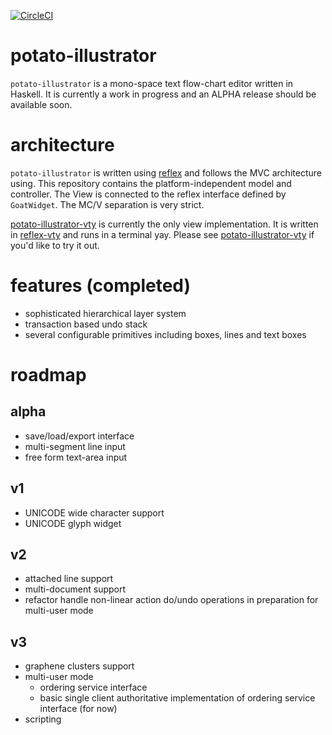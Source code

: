 [![CircleCI](https://circleci.com/gh/pdlla/potato-flow.svg?style=svg)](https://circleci.com/gh/pdlla/potato-flow)

# potato-illustrator
`potato-illustrator` is a mono-space text flow-chart editor written in Haskell. It is currently a work in progress and an ALPHA release should be available soon.

# architecture
`potato-illustrator` is written using [reflex](https://github.com/reflex-frp/reflex) and follows the MVC architecture using. This repository contains the platform-independent model and controller.
The View is connected to the reflex interface defined by `GoatWidget`. The MC/V separation is very strict.

[potato-illustrator-vty](https://github.com/pdlla/potato-illustrator-vty) is currently the only view implementation. It is written in [reflex-vty](https://github.com/reflex-frp/reflex-vty) and runs in a terminal yay. Please see [potato-illustrator-vty](https://github.com/pdlla/potato-illustrator-vty) if you'd like to try it out.

# features (completed)
- sophisticated hierarchical layer system
- transaction based undo stack
- several configurable primitives including boxes, lines and text boxes

# roadmap

## alpha
- save/load/export interface
- multi-segment line input
- free form text-area input

## v1
- UNICODE wide character support
- UNICODE glyph widget

## v2
- attached line support
- multi-document support
- refactor handle non-linear action do/undo operations in preparation for multi-user mode

## v3
- graphene clusters support
- multi-user mode
  - ordering service interface
  - basic single client authoritative implementation of ordering service interface (for now)
- scripting
